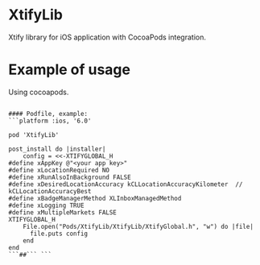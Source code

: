 XtifyLib
========

Xtify library for iOS application with CocoaPods integration.

Example of usage
========

Using cocoapods.

```

#### Podfile, example:
```platform :ios, '6.0'

pod 'XtifyLib'

post_install do |installer|
    config = <<-XTIFYGLOBAL_H
#define xAppKey @"<your app key>"
#define xLocationRequired NO
#define xRunAlsoInBackground FALSE
#define xDesiredLocationAccuracy kCLLocationAccuracyKilometer  // kCLLocationAccuracyBest
#define xBadgeManagerMethod XLInboxManagedMethod
#define xLogging TRUE
#define xMultipleMarkets FALSE
XTIFYGLOBAL_H
    File.open("Pods/XtifyLib/XtifyLib/XtifyGlobal.h", "w") do |file|
      file.puts config
    end
end
```##``` ```
